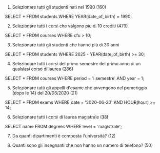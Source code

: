 1. Selezionare tutti gli studenti nati nel 1990 (160)

SELECT 
    *
FROM
    students
WHERE
    YEAR(date_of_birth) = 1990;

2. Selezionare tutti i corsi che valgono più di 10 crediti (479)

SELECT 
    *
FROM
    courses
WHERE 
	cfu > 10;

3. Selezionare tutti gli studenti che hanno più di 30 anni

SELECT 
    *
FROM
    students
WHERE
    2025 - YEAR(date_of_birth) >= 30;

4. Selezionare tutti i corsi del primo semestre del primo anno di un qualsiasi corso di
laurea (286)

SELECT 
    *
FROM
    courses
WHERE
    period = 'I semestre' AND year = 1;

5. Selezionare tutti gli appelli d'esame che avvengono nel pomeriggio (dopo le 14) del
20/06/2020 (21)

SELECT 
    *
FROM
    exams
WHERE
    date = '2020-06-20' AND HOUR(hour) >= 14;

6. Selezionare tutti i corsi di laurea magistrale (38)

SELECT 
    name
FROM
    degrees
WHERE
    level = 'magistrale';

7. Da quanti dipartimenti è composta l'università? (12)

8. Quanti sono gli insegnanti che non hanno un numero di telefono? (50)
